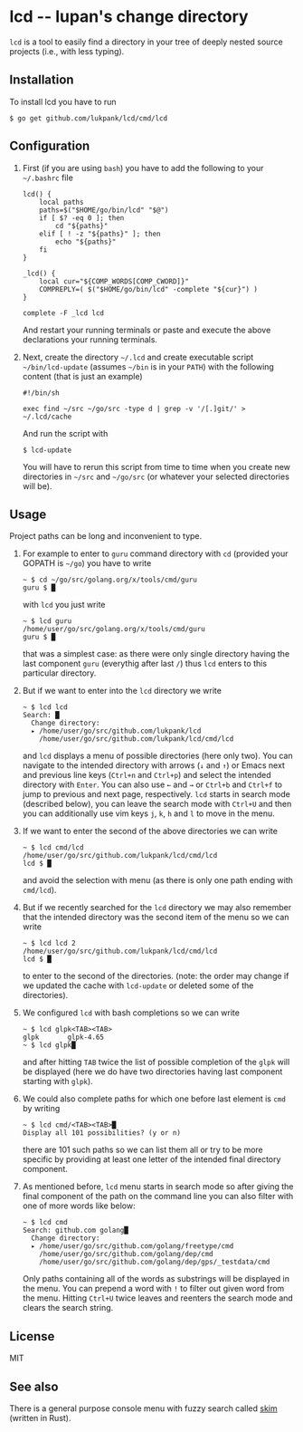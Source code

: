 # lcd -- lupan's change directory

`lcd` is a tool to easily find a directory in your tree of deeply
nested source projects (i.e., with less typing).


## Installation

To install lcd you have to run

```
$ go get github.com/lukpank/lcd/cmd/lcd
```


## Configuration

1. First (if you are using `bash`) you have to add the following to
   your `~/.bashrc` file

   ```
   lcd() {
       local paths
       paths=$("$HOME/go/bin/lcd" "$@")
       if [ $? -eq 0 ]; then
           cd "${paths}"
       elif [ ! -z "${paths}" ]; then
           echo "${paths}"
       fi
   }

   _lcd() {
       local cur="${COMP_WORDS[COMP_CWORD]}"
       COMPREPLY=( $("$HOME/go/bin/lcd" -complete "${cur}") )
   }

   complete -F _lcd lcd
   ```

   And restart your running terminals or paste and execute the above
   declarations your running terminals.

2. Next, create the directory `~/.lcd` and create executable script
   `~/bin/lcd-update` (assumes `~/bin` is in your `PATH`) with the
   following content (that is just an example)

   ```
   #!/bin/sh

   exec find ~/src ~/go/src -type d | grep -v '/[.]git/' > ~/.lcd/cache
   ```

   And run the script with

   ```
   $ lcd-update
   ```

   You will have to rerun this script from time to time when you
   create new directories in `~/src` and `~/go/src` (or whatever your
   selected directories will be).


## Usage

Project paths can be long and inconvenient to type.

1. For example to enter to `guru` command directory with `cd`
   (provided your GOPATH is `~/go`) you have to write

   ```
   ~ $ cd ~/go/src/golang.org/x/tools/cmd/guru
   guru $ █
   ```

   with `lcd` you just write

   ```
   ~ $ lcd guru
   /home/user/go/src/golang.org/x/tools/cmd/guru
   guru $ █
   ```

   that was a simplest case: as there were only single directory
   having the last component `guru` (everythig after last `/`) thus
   `lcd` enters to this particular directory.

2. But if we want to enter into the `lcd` directory we write

   ```
   ~ $ lcd lcd
   Search: █
     Change directory:
     ▸ /home/user/go/src/github.com/lukpank/lcd
       /home/user/go/src/github.com/lukpank/lcd/cmd/lcd
   ```

   and `lcd` displays a menu of possible directories (here only two).
   You can navigate to the intended directory with arrows (`↓` and
   `↑`) or Emacs next and previous line keys (`Ctrl+n` and `Ctrl+p`)
   and select the intended directory with `Enter`.  You can also use
   `←` and `→` or `Ctrl+b` and `Ctrl+f` to jump to previous and next
   page, respectively.  `lcd` starts in search mode (described below),
   you can leave the search mode with `Ctrl+U` and then you can
   additionally use vim keys `j`, `k`, `h` and `l` to move in the
   menu.


3. If we want to enter the second of the above directories we can
   write

   ```
   ~ $ lcd cmd/lcd
   /home/user/go/src/github.com/lukpank/lcd/cmd/lcd
   lcd $ █
   ```

   and avoid the selection with menu (as there is only one path ending
   with `cmd/lcd`).

4. But if we recently searched for the `lcd` directory we may also
   remember that the intended directory was the second item of the
   menu so we can write

   ```
   ~ $ lcd lcd 2
   /home/user/go/src/github.com/lukpank/lcd/cmd/lcd
   lcd $ █
   ```

   to enter to the second of the directories. (note: the order may
   change if we updated the cache with `lcd-update` or deleted some of
   the directories).

5. We configured `lcd` with bash completions so we can write

   ```
   ~ $ lcd glpk<TAB><TAB>
   glpk       glpk-4.65
   ~ $ lcd glpk█
   ```

   and after hitting `TAB` twice the list of possible completion of
   the `glpk` will be displayed (here we do have two directories
   having last component starting with `glpk`).

6. We could also complete paths for which one before last element is
   `cmd` by writing

   ```
   ~ $ lcd cmd/<TAB><TAB>█
   Display all 101 possibilities? (y or n)
   ```

   there are 101 such paths so we can list them all or try to be more
   specific by providing at least one letter of the intended final
   directory component.

7. As mentioned before, `lcd` menu starts in search mode so after
   giving the final component of the path on the command line you can
   also filter with one of more words like below:

   ```
   ~ $ lcd cmd
   Search: github.com golang█
     Change directory:
     ▸ /home/user/go/src/github.com/golang/freetype/cmd
       /home/user/go/src/github.com/golang/dep/cmd
       /home/user/go/src/github.com/golang/dep/gps/_testdata/cmd
   ```

   Only paths containing all of the words as substrings will be
   displayed in the menu. You can prepend a word with `!` to filter
   out given word from the menu.  Hitting `Ctrl+U` twice leaves and
   reenters the search mode and clears the search string.


## License

MIT


## See also

There is a general purpose console menu with fuzzy search called
[skim](https://crates.io/crates/skim) (written in Rust).
